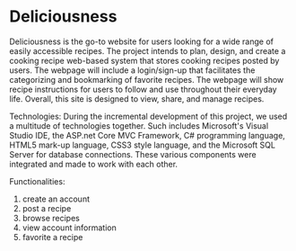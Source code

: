 # Deliciousness
Deliciousness is the go-to website for users looking for a wide range of easily accessible recipes. The project intends to plan, design, and create a cooking recipe web-based system that stores cooking recipes posted by users. The webpage will include a login/sign-up that facilitates the categorizing and bookmarking of favorite recipes. The webpage will show recipe instructions for users to follow and use throughout their everyday life. Overall, this site is designed to view, share, and manage recipes.

Technologies:
During the incremental development of this project, we used a multitude of technologies together. Such includes Microsoft's Visual Studio IDE, the ASP.net Core MVC Framework, C# programming language, HTML5 mark-up language, CSS3 style language, and the Microsoft SQL Server for database connections. These various components were integrated and made to work with each other.

Functionalities:
1. create an account
2. post a recipe
3. browse recipes
4. view account information
5. favorite a recipe
